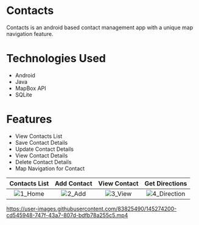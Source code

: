 # Contacts
Contacts is an android based contact management app with a unique map navigation feature.
# Technologies Used
* Android
* Java
* MapBox API
* SQLite
# Features
* View Contacts List
* Save Contact Details
* Update Contact Details
* View Contact Details
* Delete Contact Details
* Map Navigation for Contact

Contacts List | Add Contact | View Contact | Get Directions 
:-------------------------:|:-------------------------:|:-------------------------:|:-------------------------:
![1_Home](https://user-images.githubusercontent.com/83825490/145261415-d28e2c38-ca76-4dc1-aa1f-6f2fc66170f6.png) | ![2_Add](https://user-images.githubusercontent.com/83825490/145261429-4d35f74f-26e2-4dc5-a397-28da3b2e3805.png) | ![3_View](https://user-images.githubusercontent.com/83825490/145261365-4ae5c3e6-d6d0-4acf-b9bf-c7b100abd03e.png) | ![4_Direction](https://user-images.githubusercontent.com/83825490/145261395-cfc1412f-58f3-4e93-8b50-572ac015c33f.png)

https://user-images.githubusercontent.com/83825490/145274200-cd545948-747f-43a7-807d-bdfb78a255c5.mp4
